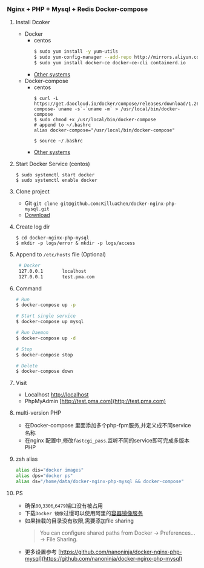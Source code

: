 ### Nginx + PHP + Mysql + Redis Docker-compose

1. Install Dcoker
    - Docker
        - centos
            ```bash
            $ sudo yum install -y yum-utils
            $ sudo yum-config-manager --add-repo http://mirrors.aliyun.com/docker-ce/linux/centos/docker-ce.repo
            $ sudo yum install docker-ce docker-ce-cli containerd.io
            ```
        - [Other systems](https://docs.docker.com/engine/install/)
    - Docker-compose
        - centos
            ```
            $ curl -L https://get.daocloud.io/docker/compose/releases/download/1.26.2/docker-compose-`uname -s`-`uname -m` > /usr/local/bin/docker-compose
            $ sudo chmod +x /usr/local/bin/docker-compose
            # append to ~/.bashrc
            alias docker-compose="/usr/local/bin/docker-compose"
            
            $ source ~/.bashrc
            ```
        - [Other systems](https://docs.docker.com/compose/install/)

2. Start Docker Service (centos)
    ```
   $ sudo systemctl start docker
   $ sudo systemctl enable docker
   ```
3. Clone project
    - Git  `git clone git@github.com:KilluaChen/docker-nginx-php-mysql.git`
    - [Download](https://github.com/KilluaChen/docker-nginx-php-mysql/archive/master.zip)
1. Create log dir
    ```
    $ cd docker-nginx-php-mysql
    $ mkdir -p logs/error & mkdir -p logs/access
    ```
4. Append to `/etc/hosts` file (Optional)
    ```bash
     # Docker
     127.0.0.1       localhost
     127.0.0.1       test.pma.com
     ```
5. Command
    ```bash
   # Run
   $ docker-compose up -p

   # Start single service
   $ docker-compose up mysql
   
   # Run Daemon
   $ docker-compose up -d
   
   # Stop
   $ docker-compose stop
   
   # Delete
   $ docker-compose down
   ```
6. Visit
    - Localhost [http://localhost](http://localhost/index.html)
    - PhpMyAdmin [http://test.pma.com](http://test.pma.com)
7.  multi-version PHP
    - 在Docker-compose 里面添加多个php-fpm服务,并定义成不同service 名称
    - 在nginx 配置中,修改`fastcgi_pass`.监听不同的service即可完成多版本PHP
1. zsh alias
    ```bash
    alias dis="docker images"
    alias dps="docker ps"
    alias ds="/home/data/docker-nginx-php-mysql && docker-compose"
    ```
7. PS
    - 确保`80`,`3306`,`6479`端口没有被占用
    - 下载`Docker 镜像`过慢可以使用阿里的[容器镜像服务](https://cr.console.aliyun.com/cn-hangzhou/instances/mirrors) 
    - 如果挂载的目录没有权限,需要添加file sharing 
        > You can configure shared paths from Docker -> Preferences... -> File Sharing.
    - 更多设置参考 [https://github.com/nanoninja/docker-nginx-php-mysql](https://github.com/nanoninja/docker-nginx-php-mysql)
    
     
    
